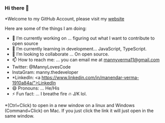 ### Hi there 👋

*Welcome to my GitHub Account, please visit my <a href="http://mverma45.github.io/portfolio/">website</a>

Here are some of the things I am doing:

- 🔭 I’m currently working on ... figuring out what I want to contribute to open source
- 🌱 I’m currently learning in development... JavaScript, TypeScript.
- 👯 I’m looking to collaborate ... On open source.
- 📫 How to reach me: ... you can email me at mannyverma11@gmail.com 
- Twitter: @MannyLovesCode
- InstaGram: manny.thedeveloper
- *LinkedIn: <a https://www.linkedin.com/in/manendar-verma-1910a84a/">LinkedIn</a>
- 😄 Pronouns: ... He/His
- ⚡ Fun fact: ... I breathe fire :fire: J/K lol.

*(Ctrl+Click) to open in a new window on a linux and Windows (Command+Click) on Mac. If you just click the link it will just open in the same window.
